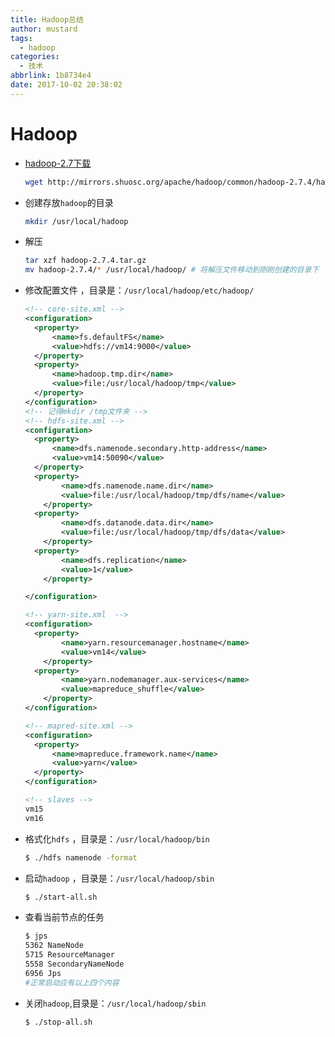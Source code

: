 ```yaml
---
title: Hadoop总结
author: mustard
tags:
  - hadoop
categories:
  - 技术
abbrlink: 1b8734e4
date: 2017-10-02 20:38:02
---
```


# Hadoop

* [hadoop-2.7下载](http://mirrors.shuosc.org/apache/hadoop/common/hadoop-2.7.4/hadoop-2.7.4.tar.gz)

  ```bash
  wget http://mirrors.shuosc.org/apache/hadoop/common/hadoop-2.7.4/hadoop-2.7.4.tar.gz
  ```

* 创建存放`hadoop`的目录

  ```bash
  mkdir /usr/local/hadoop
  ```

* 解压 

  ```bash
  tar xzf hadoop-2.7.4.tar.gz
  mv hadoop-2.7.4/* /usr/local/hadoop/ # 将解压文件移动到刚刚创建的目录下
  ```

* 修改配置文件 ，目录是：`/usr/local/hadoop/etc/hadoop/`

  ```xml
  <!-- core-site.xml -->
  <configuration>
  	<property>
  		<name>fs.defaultFS</name>
  		<value>hdfs://vm14:9000</value>
  	</property>
  	<property>
  		<name>hadoop.tmp.dir</name>
  		<value>file:/usr/local/hadoop/tmp</value>
  	</property>
  </configuration>
  <!-- 记得mkdir /tmp文件夹 -->
  <!-- hdfs-site.xml -->
  <configuration>
  	<property>
  		<name>dfs.namenode.secondary.http-address</name>
  		<value>vm14:50090</value>
  	</property>
  	<property>
          <name>dfs.namenode.name.dir</name>
          <value>file:/usr/local/hadoop/tmp/dfs/name</value>
      </property>
  	<property>
          <name>dfs.datanode.data.dir</name>
          <value>file:/usr/local/hadoop/tmp/dfs/data</value>
      </property>
  	<property>
          <name>dfs.replication</name>
          <value>1</value>
      </property>

  </configuration>

  <!-- yarn-site.xml  -->
  <configuration>
  	<property>
          <name>yarn.resourcemanager.hostname</name>
          <value>vm14</value>
      </property>
  	<property>
          <name>yarn.nodemanager.aux-services</name>
          <value>mapreduce_shuffle</value>
      </property>
  </configuration>

  <!-- mapred-site.xml -->
  <configuration>
  	<property>
  		<name>mapreduce.framework.name</name>
  		<value>yarn</value>
  	</property>
  </configuration>

  <!-- slaves -->
  vm15
  vm16
  ```

* 格式化`hdfs` ，目录是：`/usr/local/hadoop/bin`

  ```bash
  $ ./hdfs namenode -format 
  ```


* 启动`hadoop` ，目录是：`/usr/local/hadoop/sbin`

  ```bash
  $ ./start-all.sh
  ```

* 查看当前节点的任务

  ```bash
  $ jps
  5362 NameNode
  5715 ResourceManager
  5558 SecondaryNameNode
  6956 Jps
  #正常启动应有以上四个内容
  ```

* 关闭`hadoop`,目录是：`/usr/local/hadoop/sbin`

  ```bash
  $ ./stop-all.sh
  ```


